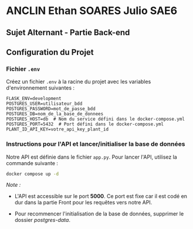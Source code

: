 # ANCLIN Ethan SOARES Julio SAE6
## Sujet Alternant - Partie Back-end

## Configuration du Projet

### Fichier `.env`

Créez un fichier `.env` à la racine du projet avec les variables d'environnement suivantes :

```plaintext
FLASK_ENV=development
POSTGRES_USER=utilisateur_bdd
POSTGRES_PASSWORD=mot_de_passe_bdd
POSTGRES_DB=nom_de_la_base_de_donnees
POSTGRES_HOST=db  # Nom du service défini dans le docker-compose.yml
POSTGRES_PORT=5432  # Port défini dans le docker-compose.yml
PLANT_ID_API_KEY=votre_api_key_plant_id
``` 

### Instructions pour l'API et lancer/initialiser la base de données

Notre API est définie dans le fichier `app.py`. Pour lancer l'API, utilisez la commande suivante :

```bash
docker compose up -d
```

*Note :*
- L'API est accessible sur le port **5000**. Ce port est fixe car il est codé en dur dans la partie Front pour les requêtes vers notre API.

- Pour recommencer l'initialisation de la base de données, supprimer le dossier *postgres-data*.

